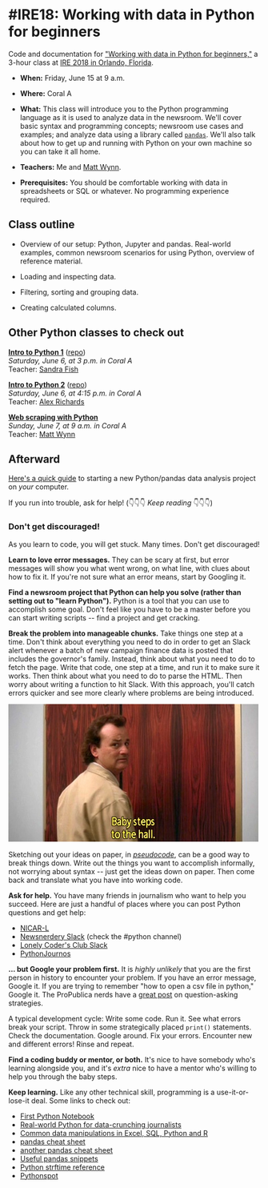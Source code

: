 # #IRE18: Working with data in Python for beginners
Code and documentation for ["Working with data in Python for beginners,"](https://www.ire.org/events-and-training/event/3190/3784/) a 3-hour class at [IRE 2018 in Orlando, Florida](https://ire.org/conferences/ire-2018/).

- **When:** Friday, June 15 at 9 a.m.

- **Where:** Coral A

- **What:** This class will introduce you to the Python programming language as it is used to analyze data in the newsroom. We'll cover basic syntax and programming concepts; newsroom use cases and examples; and analyze data using a library called [`pandas`](https://pandas.pydata.org). We'll also talk about how to get up and running with Python on your own machine so you can take it all home.

- **Teachers:** Me and [Matt Wynn](https://github.com/mattwynn1).

- **Prerequisites:** You should be comfortable working with data in spreadsheets or SQL or whatever. No programming experience required.

## Class outline

- Overview of our setup: Python, Jupyter and pandas. Real-world examples, common newsroom scenarios for using Python, overview of reference material.

- Loading and inspecting data.

- Filtering, sorting and grouping data.

- Creating calculated columns.


## Other Python classes to check out

**[Intro to Python 1](https://www.ire.org/events-and-training/event/3190/3955/)** ([repo](https://github.com/sandrafish/ire18-python1))<br>
_Saturday, June 6, at 3 p.m. in Coral A_<br>
Teacher: [Sandra Fish](https://github.com/sandrafish)

**[Intro to Python 2](https://www.ire.org/events-and-training/event/3190/3956/)** ([repo](https://github.com/richardsalex/ire18-python2))<br>
_Saturday, June 6, at 4:15 p.m. in Coral A_<br>
Teacher: [Alex Richards](https://github.com/richardsalex)

**[Web scraping with Python](https://www.ire.org/events-and-training/event/3190/3957/)**<br>
_Sunday, June 7, at 9 a.m. in Coral A_<br>
Teacher: [Matt Wynn](https://github.com/mattwynn1)


## Afterward

[Here's a quick guide](reference/Starting%20a%20new%20Python%20project%20from%20scratch.ipynb) to starting a new Python/pandas data analysis project on _your_ computer.

If you run into trouble, ask for help! (👇👇👇 _Keep reading_ 👇👇👇)

### Don't get discouraged!

As you learn to code, you will get stuck. Many times. Don't get discouraged! 

**Learn to love error messages.** They can be scary at first, but error messages will show you what went wrong, on what line, with clues about how to fix it. If you're not sure what an error means, start by Googling it.

**Find a newsroom project that Python can help you solve (rather than setting out to "learn Python").** Python is a tool that you can use to accomplish some goal. Don't feel like you have to be a master before you can start writing scripts -- find a project and get cracking.

**Break the problem into manageable chunks.** Take things one step at a time. Don't think about everything you need to do in order to get an Slack alert whenever a batch of new campaign finance data is posted that includes the governor's family. Instead, think about what you need to do to fetch the page. Write that code, one step at a time, and run it to make sure it works. Then think about what you need to do to parse the HTML. Then worry about writing a function to hit Slack. With this approach, you'll catch errors quicker and see more clearly where problems are being introduced.

![baby steps to the elevator](img/bob.jpg "He's doing the work, he's not a slacker!")

Sketching out your ideas on paper, in [_pseudocode_](http://www.unf.edu/~broggio/cop2221/2221pseu.htm), can be a good way to break things down. Write out the things you want to accomplish informally, not worrying about syntax -- just get the ideas down on paper. Then come back and translate what you have into working code.

**Ask for help.** You have many friends in journalism who want to help you succeed. Here are just a handful of places where you can post Python questions and get help:

- [NICAR-L](https://www.ire.org/resource-center/listservs/subscribe-nicar-l/)
- [Newsnerdery Slack](http://newsnerdery.org/) (check the #python channel)
- [Lonely Coder's Club Slack](https://lcc-slack.herokuapp.com/)
- [PythonJournos](https://github.com/PythonJournos/LearningPython/wiki)

**... but Google your problem first.** It is _highly unlikely_ that you are the first person in history to encounter your problem. If you have an error message, Google it. If you are trying to remember "how to open a csv file in python," Google it. The ProPublica nerds have a [great post](https://www.propublica.org/nerds/item/how-to-ask-programming-questions) on question-asking strategies.

A typical development cycle: Write some code. Run it. See what errors break your script. Throw in some strategically placed `print()` statements. Check the documentation. Google around. Fix your errors. Encounter new and different errors! Rinse and repeat.

**Find a coding buddy or mentor, or both.** It's nice to have somebody who's learning alongside you, and it's _extra_ nice to have a mentor who's willing to help you through the baby steps.

**Keep learning.** Like any other technical skill, programming is a use-it-or-lose-it deal. Some links to check out:
- [First Python Notebook](http://www.firstpythonnotebook.org/)
- [Real-world Python for data-crunching journalists](https://trendct.org/2016/07/29/practical-python-pandas-and-jupyter-for-data-journalists/)
- [Common data manipulations in Excel, SQL, Python and R](https://docs.google.com/presentation/d/10bTYcXlN8Olv74ZWUR-IqNsl9sx2hrvlN9m7ofFD3ao/edit?usp=sharing)
- [pandas cheat sheet](https://github.com/pandas-dev/pandas/blob/master/doc/cheatsheet/Pandas_Cheat_Sheet.pdf)
- [another pandas cheat sheet](https://www.dataquest.io/blog/large_files/pandas-cheat-sheet.pdf)
- [Useful pandas snippets](http://www.swegler.com/becky/blog/2014/08/06/useful-pandas-snippets/)
- [Python strftime reference](http://strftime.org/)
- [Pythonspot](https://pythonspot.com/)